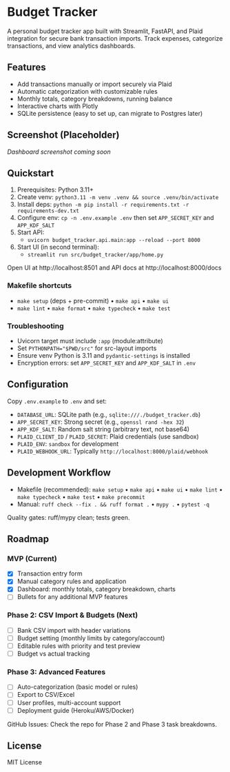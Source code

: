 # Budget Tracker

A personal budget tracker app built with Streamlit, FastAPI, and Plaid integration for secure bank transaction imports. Track expenses, categorize transactions, and view analytics dashboards.

## Features

- Add transactions manually or import securely via Plaid
- Automatic categorization with customizable rules
- Monthly totals, category breakdowns, running balance
- Interactive charts with Plotly
- SQLite persistence (easy to set up, can migrate to Postgres later)

## Screenshot (Placeholder)

*Dashboard screenshot coming soon*

## Quickstart

1. Prerequisites: Python 3.11+
2. Create venv: `python3.11 -m venv .venv && source .venv/bin/activate`
3. Install deps: `python -m pip install -r requirements.txt -r requirements-dev.txt`
4. Configure env: `cp -n .env.example .env` then set `APP_SECRET_KEY` and `APP_KDF_SALT`
5. Start API:
   - `uvicorn budget_tracker.api.main:app --reload --port 8000`
6. Start UI (in second terminal):
   - `streamlit run src/budget_tracker/app/home.py`

Open UI at http://localhost:8501 and API docs at http://localhost:8000/docs

### Makefile shortcuts
- `make setup` (deps + pre-commit)  •  `make api`  •  `make ui`
- `make lint`  •  `make format`  •  `make typecheck`  •  `make test`

### Troubleshooting
- Uvicorn target must include `:app` (module:attribute)
- Set `PYTHONPATH="$PWD/src"` for src-layout imports
- Ensure venv Python is 3.11 and `pydantic-settings` is installed
- Encryption errors: set `APP_SECRET_KEY` and `APP_KDF_SALT` in `.env`



## Configuration

Copy `.env.example` to `.env` and set:

- `DATABASE_URL`: SQLite path (e.g., `sqlite:///./budget_tracker.db`)
- `APP_SECRET_KEY`: Strong secret (e.g., `openssl rand -hex 32`)
- `APP_KDF_SALT`: Random salt string (arbitrary text, not base64)
- `PLAID_CLIENT_ID` / `PLAID_SECRET`: Plaid credentials (use sandbox)
- `PLAID_ENV`: `sandbox` for development
- `PLAID_WEBHOOK_URL`: Typically `http://localhost:8000/plaid/webhook`

## Development Workflow

- Makefile (recommended): `make setup` • `make api` • `make ui` • `make lint` • `make typecheck` • `make test` • `make precommit`
- Manual: `ruff check --fix . && ruff format .` • `mypy .` • `pytest -q`

Quality gates: ruff/mypy clean; tests green.

## Roadmap

### MVP (Current)
- [x] Transaction entry form
- [x] Manual category rules and application
- [x] Dashboard: monthly totals, category breakdown, charts
- [ ] Bullets for any additional MVP features

### Phase 2: CSV Import & Budgets (Next)
- [ ] Bank CSV import with header variations
- [ ] Budget setting (monthly limits by category/account)
- [ ] Editable rules with priority and test preview
- [ ] Budget vs actual tracking

### Phase 3: Advanced Features
- [ ] Auto-categorization (basic model or rules)
- [ ] Export to CSV/Excel
- [ ] User profiles, multi-account support
- [ ] Deployment guide (Heroku/AWS/Docker)

GitHub Issues: Check the repo for Phase 2 and Phase 3 task breakdowns.

## License

MIT License
